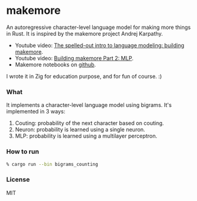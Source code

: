 # makemore
An autoregressive character-level language model for making more things in Rust. It is inspired by the makemore project Andrej Karpathy.
* Youtube video: [The spelled-out intro to language modeling: building makemore](https://www.youtube.com/watch?v=PaCmpygFfXo).
* Youtube video: [Building makemore Part 2: MLP](https://www.youtube.com/watch?v=TCH_1BHY58I).
* Makemore notebooks on [github](https://github.com/karpathy/nn-zero-to-hero/tree/master/lectures/makemore). 

I wrote it in Zig for education purpose, and for fun of course. :)

### What

It implements a character-level language model using bigrams. It's implemented in 3 ways:
1. Couting: probability of the next character based on couting.
1. Neuron: probability is learned using a single neuron.
1. MLP: probability is learned using a multilayer perceptron.

### How to run
```sh
% cargo run --bin bigrams_counting
```
### License

MIT


